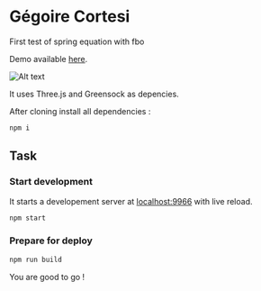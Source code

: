 Gégoire Cortesi
===================
First test of spring equation with fbo

Demo available [here](http://jojo.ninja/spring/).

![Alt text](http://jojo.ninja/share/spring.png "spring")



It uses Three.js and Greensock as depencies.

After cloning install all dependencies :
```bash
npm i
```

## Task
### Start development
It starts a developement server at [localhost:9966](http://localhost:9966) with live reload.
```bash
npm start
```
### Prepare for deploy
```bash
npm run build
```

You are good to go !


